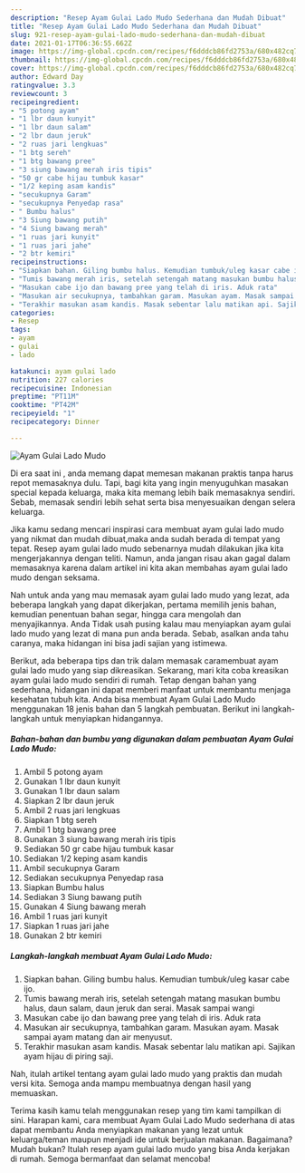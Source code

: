 ```yaml
---
description: "Resep Ayam Gulai Lado Mudo Sederhana dan Mudah Dibuat"
title: "Resep Ayam Gulai Lado Mudo Sederhana dan Mudah Dibuat"
slug: 921-resep-ayam-gulai-lado-mudo-sederhana-dan-mudah-dibuat
date: 2021-01-17T06:36:55.662Z
image: https://img-global.cpcdn.com/recipes/f6dddcb86fd2753a/680x482cq70/ayam-gulai-lado-mudo-foto-resep-utama.jpg
thumbnail: https://img-global.cpcdn.com/recipes/f6dddcb86fd2753a/680x482cq70/ayam-gulai-lado-mudo-foto-resep-utama.jpg
cover: https://img-global.cpcdn.com/recipes/f6dddcb86fd2753a/680x482cq70/ayam-gulai-lado-mudo-foto-resep-utama.jpg
author: Edward Day
ratingvalue: 3.3
reviewcount: 3
recipeingredient:
- "5 potong ayam"
- "1 lbr daun kunyit"
- "1 lbr daun salam"
- "2 lbr daun jeruk"
- "2 ruas jari lengkuas"
- "1 btg sereh"
- "1 btg bawang pree"
- "3 siung bawang merah iris tipis"
- "50 gr cabe hijau tumbuk kasar"
- "1/2 keping asam kandis"
- "secukupnya Garam"
- "secukupnya Penyedap rasa"
- " Bumbu halus"
- "3 Siung bawang putih"
- "4 Siung bawang merah"
- "1 ruas jari kunyit"
- "1 ruas jari jahe"
- "2 btr kemiri"
recipeinstructions:
- "Siapkan bahan. Giling bumbu halus. Kemudian tumbuk/uleg kasar cabe ijo."
- "Tumis bawang merah iris, setelah setengah matang masukan bumbu halus, daun salam, daun jeruk dan serai. Masak sampai wangi"
- "Masukan cabe ijo dan bawang pree yang telah di iris. Aduk rata"
- "Masukan air secukupnya, tambahkan garam. Masukan ayam. Masak sampai ayam matang dan air menyusut."
- "Terakhir masukan asam kandis. Masak sebentar lalu matikan api. Sajikan ayam hijau di piring saji."
categories:
- Resep
tags:
- ayam
- gulai
- lado

katakunci: ayam gulai lado 
nutrition: 227 calories
recipecuisine: Indonesian
preptime: "PT11M"
cooktime: "PT42M"
recipeyield: "1"
recipecategory: Dinner

---
```



![Ayam Gulai Lado Mudo](https://img-global.cpcdn.com/recipes/f6dddcb86fd2753a/680x482cq70/ayam-gulai-lado-mudo-foto-resep-utama.jpg)

Di era  saat ini , anda memang dapat memesan makanan praktis tanpa harus repot memasaknya dulu. Tapi, bagi kita yang ingin menyuguhkan masakan special kepada keluarga, maka kita memang lebih baik memasaknya sendiri. Sebab, memasak sendiri lebih sehat serta bisa menyesuaikan dengan selera keluarga.

Jika kamu sedang mencari inspirasi cara membuat ayam gulai lado mudo yang nikmat dan mudah dibuat,maka anda sudah berada di tempat yang tepat. Resep ayam gulai lado mudo  sebenarnya mudah dilakukan jika kita mengerjakannya dengan teliti. Namun, anda jangan risau akan gagal dalam memasaknya 
karena dalam artikel ini kita akan membahas ayam gulai lado mudo dengan seksama.  



Nah untuk anda yang mau memasak ayam gulai lado mudo yang lezat, ada beberapa langkah yang dapat dikerjakan, pertama memilih jenis bahan, kemudian penentuan bahan segar, hingga cara mengolah dan menyajikannya. Anda Tidak usah pusing kalau mau menyiapkan ayam gulai lado mudo yang lezat di mana pun anda berada. Sebab, asalkan anda  tahu caranya, maka hidangan ini bisa jadi sajian yang istimewa.

Berikut, ada beberapa tips dan trik dalam memasak caramembuat ayam gulai lado mudo yang siap dikreasikan. Sekarang, mari kita coba kreasikan ayam gulai lado mudo sendiri di rumah. Tetap dengan bahan yang sederhana, hidangan ini dapat memberi manfaat untuk membantu menjaga kesehatan tubuh kita. Anda bisa membuat Ayam Gulai Lado Mudo menggunakan 18 jenis bahan dan 5 langkah pembuatan. Berikut ini langkah-langkah untuk menyiapkan hidangannya.

<!--inarticleads1-->

##### Bahan-bahan dan bumbu yang digunakan dalam pembuatan Ayam Gulai Lado Mudo:

1. Ambil 5 potong ayam
1. Gunakan 1 lbr daun kunyit
1. Gunakan 1 lbr daun salam
1. Siapkan 2 lbr daun jeruk
1. Ambil 2 ruas jari lengkuas
1. Siapkan 1 btg sereh
1. Ambil 1 btg bawang pree
1. Gunakan 3 siung bawang merah iris tipis
1. Sediakan 50 gr cabe hijau tumbuk kasar
1. Sediakan 1/2 keping asam kandis
1. Ambil secukupnya Garam
1. Sediakan secukupnya Penyedap rasa
1. Siapkan  Bumbu halus
1. Sediakan 3 Siung bawang putih
1. Gunakan 4 Siung bawang merah
1. Ambil 1 ruas jari kunyit
1. Siapkan 1 ruas jari jahe
1. Gunakan 2 btr kemiri




<!--inarticleads2-->

##### Langkah-langkah membuat Ayam Gulai Lado Mudo:

1. Siapkan bahan. Giling bumbu halus. Kemudian tumbuk/uleg kasar cabe ijo.
1. Tumis bawang merah iris, setelah setengah matang masukan bumbu halus, daun salam, daun jeruk dan serai. Masak sampai wangi
1. Masukan cabe ijo dan bawang pree yang telah di iris. Aduk rata
1. Masukan air secukupnya, tambahkan garam. Masukan ayam. Masak sampai ayam matang dan air menyusut.
1. Terakhir masukan asam kandis. Masak sebentar lalu matikan api. Sajikan ayam hijau di piring saji.




Nah, itulah artikel tentang  ayam gulai lado mudo  yang praktis dan mudah versi kita. Semoga anda mampu membuatnya dengan hasil yang memuaskan. 

Terima kasih kamu telah menggunakan resep yang tim kami tampilkan di sini. Harapan kami, cara membuat  Ayam Gulai Lado Mudo sederhana di atas dapat membantu Anda menyiapkan makanan yang lezat untuk keluarga/teman maupun menjadi ide untuk berjualan makanan. Bagaimana? Mudah bukan? Itulah resep ayam gulai lado mudo yang bisa Anda kerjakan di rumah. Semoga bermanfaat dan selamat mencoba!


